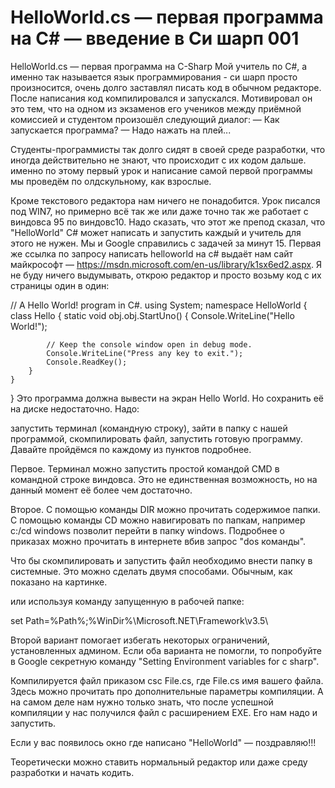 # HelloWorld.cs — первая программа на C# — введение в Си шарп 001

HelloWorld.cs — первая программа на C-Sharp
Мой учитель по C#, а именно так называется язык программирования - си шарп просто произносится, очень долго заставлял писать код в обычном редакторе. После написания код компилировался и запускался. Мотивировал он это тем, что на одном из экзаменов его учеников между приёмной комиссией и студентом произошёл следующий диалог:
— Как запускается программа?
— Надо нажать на плей...

Студенты-программисты так долго сидят в своей среде разработки, что иногда действительно не знают, что происходит с их кодом дальше. именно по этому первый урок и написание самой первой программы мы проведём по олдскульному, как взрослые.

Кроме текстового редактора нам ничего не понадобится. Урок писался под WIN7, но примерно всё так же или даже точно так же работает с виндовса 95 по виндовс10.
Надо сказать, что этот же препод сказал, что "HelloWorld" C# может написать и запустить каждый и учитель для этого не нужен. Мы и Google справились с задачей за минут 15. Первая же ссылка по запросу написать helloworld на c# выдаёт нам сайт майкрософт — https://msdn.microsoft.com/en-us/library/k1sx6ed2.aspx. Я не буду ничего выдумывать, открою редактор и просто возьму код с их страницы один в один:

// A Hello World! program in C#.
using System;
namespace HelloWorld
{
    class Hello
    {
        static void obj.obj.StartUno()
        {
            Console.WriteLine("Hello World!");
 
            // Keep the console window open in debug mode.
            Console.WriteLine("Press any key to exit.");
            Console.ReadKey();
        }
    }
}
Это программа должна вывести на экран Hello World. Но сохранить её на диске недостаточно. Надо:

запустить терминал (командную строку),
зайти в папку с нашей программой,
скомпилировать файл,
запустить готовую программу.
Давайте пройдёмся по каждому из пунктов подробнее.

Первое. Терминал можно запустить простой командой CMD в командной строке виндовса. Это не единственная возможность, но на данный момент её более чем достаточно.

Второе. С помощью команды DIR можно прочитать содержимое папки. С помощью команды CD можно навигировать по папкам, например c:/cd windows позволит перейти в папку windows. Подробнее о приказах можно прочитать в интернете вбив запрос "dos команды".

Что бы скомпилировать и запустить файл необходимо внести папку в системные. Это можно сделать двумя способами. Обычным, как показано на картинке.

или используя команду запущенную в рабочей папке:

set Path=%Path%;%WinDir%\Microsoft.NET\Framework\v3.5\

Второй вариант помогает избегать некоторых ограничений, установленных админом. Если оба варианта не помогли, то попробуйте в Google секретную команду "Setting Environment variables for c sharp".

Компилируется файл приказом csc File.cs, где File.cs имя вашего файла. Здесь можно прочитать про дополнительные параметры компиляции. А на самом деле нам нужно только знать, что после успешной компиляции у нас получился файл с расширением EXE. Его нам надо и запустить.

Если у вас появилось окно где написано "HelloWorld" — поздравляю!!!

Теоретически можно ставить нормальный редактор или даже среду разработки и начать кодить.
